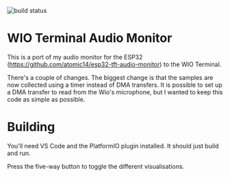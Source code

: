 ![build status](https://github.com/atomic14/wio-terminal-audio-monitor/actions/workflows/build-on-push.yml/badge.svg)

# WIO Terminal Audio Monitor

This is a port of my audio monitor for the ESP32 (https://github.com/atomic14/esp32-tft-audio-monitor) to the WIO Terminal.

There's a couple of changes. The biggest change is that the samples are now collected using a timer instead of DMA transfers. It is possible to set up a DMA transfer to read from the Wio's microphone, but I wanted to keep this code as simple as possible.

# Building

You'll need VS Code and the PlatformIO plugin installed. It should just build and run.

Press the five-way button to toggle the different visualisations.

